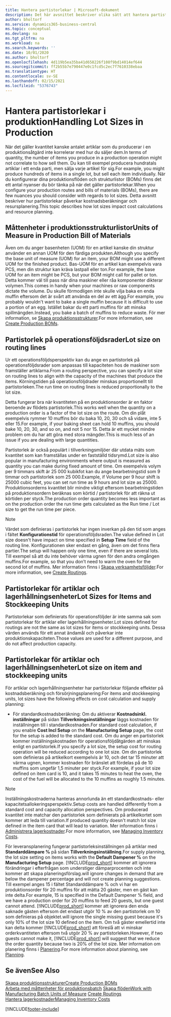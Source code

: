 ```yaml
---
title: Hantera partistorlekar | Microsoft-dokument
description: Det här avsnittet beskriver olika sätt att hantera partistorlekar.
author: bholtorf
ms.service: dynamics365-business-central
ms.topic: conceptual
ms.devlang: na
ms.tgt_pltfrm: na
ms.workload: na
ms.search.keywords: ''
ms.date: 10/01/2020
ms.author: bholtorf
ms.openlocfilehash: 4d119b5ea35ba41d658226f108f9bd14014ef644
ms.sourcegitcommit: ff2b55b7e790447e0c1fcd5c2ec7f7610338ebaa
ms.translationtype: HT
ms.contentlocale: sv-SE
ms.lasthandoff: 02/15/2021
ms.locfileid: "5376743"
---
```

# <a name="handling-lot-sizes-in-production"></a><span data-ttu-id="42778-103">Hantera partistorlekar i produktion</span><span class="sxs-lookup"><span data-stu-id="42778-103">Handling Lot Sizes in Production</span></span>
<span data-ttu-id="42778-104">När det gäller kvantitet kanske antalet artiklar som du producerar i en produktionsåtgärd inte korrelerar med hur du säljer dem.</span><span class="sxs-lookup"><span data-stu-id="42778-104">In terms of quantity, the number of items you produce in a production operation might not correlate to how sell them.</span></span> <span data-ttu-id="42778-105">Du kan till exempel producera hundratals artiklar i ett enda parti, men sälja varje artikel för sig.</span><span class="sxs-lookup"><span data-stu-id="42778-105">For example, you might produce hundreds of items in a single lot, but sell each item individually.</span></span> <span data-ttu-id="42778-106">När du konfigurerar dina produktionsflöden och strukturlistor (BOMs) finns det ett antal nyanser du bör tänka på när det gäller partistorlekar.</span><span class="sxs-lookup"><span data-stu-id="42778-106">When you configure your production routes and bills of materials (BOMs), there are few nuances you should consider with regards to lot sizes.</span></span> <span data-ttu-id="42778-107">Detta avsnitt beskriver hur partistorlekar påverkar kostnadsberäkningar och resursplanering.</span><span class="sxs-lookup"><span data-stu-id="42778-107">This topic describes how lot sizes impact cost calculations and resource planning.</span></span>

## <a name="units-of-measure-in-production-bill-of-materials"></a><span data-ttu-id="42778-108">Måttenheter i produktionsstrukturlistor</span><span class="sxs-lookup"><span data-stu-id="42778-108">Units of Measure in Production Bill of Materials</span></span>
<span data-ttu-id="42778-109">Även om du anger basenheten (UOM) för en artikel kanske din struktur använder en annan UOM för den färdiga produkten.</span><span class="sxs-lookup"><span data-stu-id="42778-109">Although you specify the base unit of measure (UOM) for an item, your BOM might use a different UOM for the finished product.</span></span> <span data-ttu-id="42778-110">Bas-UOM för en artikel kan exempelvis vara PCS, men din struktur kan kräva lastpall eller ton.</span><span class="sxs-lookup"><span data-stu-id="42778-110">For example, the base UOM for an item might be PCS, but your BOM might call for pallet or ton.</span></span> <span data-ttu-id="42778-111">Detta kommer väl till pass när dina maskiner eller råa komponenter dikterar volymen.</span><span class="sxs-lookup"><span data-stu-id="42778-111">This comes in handy when your machines or raw components dictate the volume.</span></span> <span data-ttu-id="42778-112">Du skulle förmodligen inte skulle vilja baka en enda muffin eftersom det är svårt att använda en del av ett ägg.</span><span class="sxs-lookup"><span data-stu-id="42778-112">For example, you probably wouldn't want to bake a single muffin because it is difficult to use a portion of an egg.</span></span> <span data-ttu-id="42778-113">Istället bakar du ett parti muffins för att minska spillmängden.</span><span class="sxs-lookup"><span data-stu-id="42778-113">Instead, you bake a batch of muffins to reduce waste.</span></span> <span data-ttu-id="42778-114">För mer information, se [Skapa produktionsstrukturer](production-how-to-create-production-boms.md).</span><span class="sxs-lookup"><span data-stu-id="42778-114">For more information, see [Create Production BOMs](production-how-to-create-production-boms.md).</span></span>

## <a name="lot-size-on-routing-lines"></a><span data-ttu-id="42778-115">Partistorlek på operationsföljdsrader</span><span class="sxs-lookup"><span data-stu-id="42778-115">Lot size on routing lines</span></span>
<span data-ttu-id="42778-116">Ur ett operationsföljdsperspektiv kan du ange en partistorlek på operationsföljdsrader som anpassas till kapaciteten hos de maskiner som framställer artiklarna.</span><span class="sxs-lookup"><span data-stu-id="42778-116">From a routing perspective, you can specify a lot size on routing lines to align with the capacity of the machines that produce the items.</span></span> <span data-ttu-id="42778-117">Körningstiden på operationsföljdrader minskas proportionellt till partistorleken.</span><span class="sxs-lookup"><span data-stu-id="42778-117">The run time on routing lines is reduced proportionally to the lot size.</span></span> 

<span data-ttu-id="42778-118">Detta fungerar bra när kvantiteten på en produktionsorder är en faktor beroende av flödets partistorlek.</span><span class="sxs-lookup"><span data-stu-id="42778-118">This works well when the quantity on a production order is a factor of the lot size on the route.</span></span> <span data-ttu-id="42778-119">Om din plåt exempelvis rymmer 10 muffins bör du baka 10, 20, 30 och så vidare, inte 5 eller 15.</span><span class="sxs-lookup"><span data-stu-id="42778-119">For example, if your baking sheet can hold 10 muffins, you should bake 10, 20, 30, and so on, and not 5 nor 15.</span></span>  <span data-ttu-id="42778-120">Detta är ett mycket mindre problem om du har att göra med stora mängder.</span><span class="sxs-lookup"><span data-stu-id="42778-120">This is much less of an issue if you are dealing with large quantities.</span></span>

<span data-ttu-id="42778-121">Partistorlek är också populärt i tillverkningsmiljöer där utdata mäts som kvantitet som kan framställas under en fastställd tidsrymd.</span><span class="sxs-lookup"><span data-stu-id="42778-121">Lot size is also popular in manufacturing environments where output is measured as quantity you can make during fixed amount of time.</span></span> <span data-ttu-id="42778-122">Om exempelvis volym per 9 timmars skift är 25 000 kubikfot kan du ange bearbetningstid som 9 timmar och partistorlek som 25 000.</span><span class="sxs-lookup"><span data-stu-id="42778-122">Example, if Volume per 9 hour shift is 25000 cubic feet, you can set run time as 9 hours and lot size as 25000.</span></span>
<span data-ttu-id="42778-123">Produktionsorderns kvantitet blir mindre viktigt eftersom bearbetningstiden på produktionsordern beräknas som körtid / partistorlek för att räkna ut körtiden per styck.</span><span class="sxs-lookup"><span data-stu-id="42778-123">The production order quantity becomes less important as on the production order the run time gets calculated as the Run time / Lot size to get the run time per piece.</span></span>
 
> [!NOTE]
> <span data-ttu-id="42778-124">Värdet som definieras i partistorlek har ingen inverkan på den tid som anges i fältet **Konfigurationstid** för operationsföljdsraden.</span><span class="sxs-lookup"><span data-stu-id="42778-124">The value defined in Lot size doesn't have impact on time specified in **Setup Time** field of the routing line.</span></span> <span data-ttu-id="42778-125">Konfigurationen sker endast en gång, även om det finns flera partier.</span><span class="sxs-lookup"><span data-stu-id="42778-125">The setup will happen only one time, even if there are several lots.</span></span> <span data-ttu-id="42778-126">Till exempel så att du inte behöver värma ugnen för den andra omgången muffins.</span><span class="sxs-lookup"><span data-stu-id="42778-126">For example, so that you don’t need to warm the oven for the second lot of muffins.</span></span> <span data-ttu-id="42778-127">Mer information finns i [Skapa verksamhetsföljder](production-how-to-create-routings.md).</span><span class="sxs-lookup"><span data-stu-id="42778-127">For more information, see [Create Routings](production-how-to-create-routings.md).</span></span>

## <a name="lot-sizes-for-items-and-stockkeeping-units"></a><span data-ttu-id="42778-128">Partistorlekar för artiklar och lagerhållningsenheter</span><span class="sxs-lookup"><span data-stu-id="42778-128">Lot Sizes for Items and Stockkeeping Units</span></span>
<span data-ttu-id="42778-129">Partistorlekar som definierats för operationsföljder är inte samma sak som partistorlekar för artiklar eller lagerhållningsenheter.</span><span class="sxs-lookup"><span data-stu-id="42778-129">Lot sizes defined for routings are not the same as lot sizes for items or stockkeeping units.</span></span> <span data-ttu-id="42778-130">Dessa värden används för ett annat ändamål och påverkar inte produktionskapaciteten.</span><span class="sxs-lookup"><span data-stu-id="42778-130">Those values are used for a different purpose, and do not affect production capacity.</span></span> 

## <a name="lot-size-on-item-and-stockkeeping-units"></a><span data-ttu-id="42778-131">Partistorlekar för artiklar och lagerhållningsenheter</span><span class="sxs-lookup"><span data-stu-id="42778-131">Lot size on item and stockkeeping units</span></span>
<span data-ttu-id="42778-132">För artiklar och lagerhållningsenheter har partistorlekar följande effekter på kostnadsberäkning och försörjningsplanering:</span><span class="sxs-lookup"><span data-stu-id="42778-132">For items and stockkeeping units, lot sizes have the following effects on cost calculation and supply planning:</span></span>

* <span data-ttu-id="42778-133">För standardkostnadsberäkning: Om du aktiverar **Kostnadsinkl. inställningar** på sidan **Tillverkningsinställningar** läggs kostnaden för inställningen till i standardkostnaden.</span><span class="sxs-lookup"><span data-stu-id="42778-133">For standard cost calculation, if you enable **Cost Incl Setup** on the **Manufacturing Setup** page, the cost for the setup is added to the standard cost.</span></span> <span data-ttu-id="42778-134">Om du anger en partistorlek kommer inställningskostnaden för operationsföljdåtgärden att minskas enligt en partistorlek.</span><span class="sxs-lookup"><span data-stu-id="42778-134">If you specify a lot size, the setup cost for routing operation will be reduced according to one lot size.</span></span> <span data-ttu-id="42778-135">Om din partistorlek som definieras på artikelkort exempelvis är 10, och det tar 15 minuter att värma ugnen, kommer kostnaden för bränslet att fördelas på de 10 muffins som ungefär 1,5 minuter per styck.</span><span class="sxs-lookup"><span data-stu-id="42778-135">For example, if your lot size defined on item card is 10, and it takes 15 minutes to heat the oven, the cost of the fuel will be allocated to the 10 muffins as roughly 1.5 minutes.</span></span> 

> [!NOTE]
> <span data-ttu-id="42778-136">Inställningskostnaderna hanteras annorlunda än ett standardkostnads- eller kapacitetsallokeringsperspektiv.</span><span class="sxs-lookup"><span data-stu-id="42778-136">Setup costs are handled differently from a standard cost and capacity allocation perspectives.</span></span> <span data-ttu-id="42778-137">Om producerad kvantitet inte matchar den partistorlek som definierats på artikelkortet som kommer att leda till variation.</span><span class="sxs-lookup"><span data-stu-id="42778-137">If produced quantity doesn't match lot size defined in the item card that will lead to variation.</span></span> <span data-ttu-id="42778-138">Mer information finns i [Administrera lagerkostnader](finance-manage-inventory-costs.md).</span><span class="sxs-lookup"><span data-stu-id="42778-138">For more information, see [Managing Inventory Costs](finance-manage-inventory-costs.md).</span></span> <!--not sure that I got this part right seems to repeat the first example.-->

<span data-ttu-id="42778-139">För leveransplanering fungerar partistorleksinställningen på artiklar med **Standarddämpare %** på sidan **Tillverkningsinställning**.</span><span class="sxs-lookup"><span data-stu-id="42778-139">For supply planning, the lot size setting on items works with the **Default Dampener %** on the **Manufacturing Setup** page.</span></span> [!INCLUDE[prod_short](includes/prod_short.md)] <span data-ttu-id="42778-140">kommer att ignorera förändringar i efterfrågan som understiger dämparprocenten och inte kommer att skapa planeringsförslag.</span><span class="sxs-lookup"><span data-stu-id="42778-140">will ignore changes in demand that are below the dampener percentage and will not create planning suggestions.</span></span> <span data-ttu-id="42778-141">Till exempel anges 15 i fältet Standarddämpare % och vi har en produktionsorder för 20 muffins för att mätta 20 gäster, men en gäst kan inte delta.</span><span class="sxs-lookup"><span data-stu-id="42778-141">For example, 15 is specified in the Default Dampener % field, and we have a production order for 20 muffins to feed 20 guests, but one guest cannot attend.</span></span> [!INCLUDE[prod_short](includes/prod_short.md)] <span data-ttu-id="42778-142">kommer att ignorera den enda saknade gästen eftersom det endast utgör 10 % av den partistorlek om 10 som definieras på objektet.</span><span class="sxs-lookup"><span data-stu-id="42778-142">will ignore the single missing guest because it's only 10% of the lot size 10 defined on the item.</span></span> <span data-ttu-id="42778-143">Om två gäster emellertid inte kan delta kommer [!INCLUDE[prod_short](includes/prod_short.md)] att föreslå att vi minskar orderkvantiteten eftersom två utgör 20 % av partistorleken.</span><span class="sxs-lookup"><span data-stu-id="42778-143">However, if two guests cannot make it, [!INCLUDE[prod_short](includes/prod_short.md)] will suggest that we reduce the order quantity because two is 20% of the lot size.</span></span> <span data-ttu-id="42778-144">Mer information om planering finns i [Planering](production-planning.md).</span><span class="sxs-lookup"><span data-stu-id="42778-144">For more information about planning, see [Planning](production-planning.md).</span></span>

## <a name="see-also"></a><span data-ttu-id="42778-145">Se även</span><span class="sxs-lookup"><span data-stu-id="42778-145">See Also</span></span>
[<span data-ttu-id="42778-146">Skapa produktionsstrukturer</span><span class="sxs-lookup"><span data-stu-id="42778-146">Create Production BOMs</span></span>](production-how-to-create-production-boms.md)  
<span data-ttu-id="42778-147">[Arbeta med måttenheter för produktionsbatch](production-how-to-use-the-manufacturing-batch-unit-of-measure.md)
[Skapa flöden](production-how-to-create-routings.md)</span><span class="sxs-lookup"><span data-stu-id="42778-147">[Work with Manufacturing Batch Units of Measure](production-how-to-use-the-manufacturing-batch-unit-of-measure.md)
[Create Routings](production-how-to-create-routings.md)</span></span>  
[<span data-ttu-id="42778-148">Hantera lagerkostnader</span><span class="sxs-lookup"><span data-stu-id="42778-148">Managing Inventory Costs</span></span>](finance-manage-inventory-costs.md)


[!INCLUDE[footer-include](includes/footer-banner.md)]